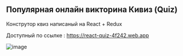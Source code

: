 ## Популярная онлайн викторина Кивиз (Quiz)

Конструтор квиз написаный на React + Redux


Доступный по ссылке :
https://react-quiz-4f242.web.app


![image](https://user-images.githubusercontent.com/72562783/118269285-fb2e0e80-b4d7-11eb-8f5f-b97241d3d006.png)
